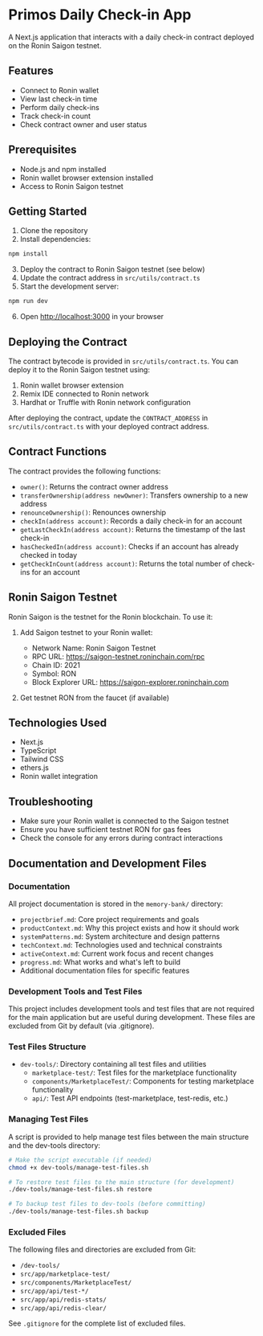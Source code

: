 # Primos Daily Check-in App

A Next.js application that interacts with a daily check-in contract deployed on the Ronin Saigon testnet.

## Features

- Connect to Ronin wallet
- View last check-in time
- Perform daily check-ins
- Track check-in count
- Check contract owner and user status

## Prerequisites

- Node.js and npm installed
- Ronin wallet browser extension installed
- Access to Ronin Saigon testnet

## Getting Started

1. Clone the repository
2. Install dependencies:

```bash
npm install
```

3. Deploy the contract to Ronin Saigon testnet (see below)
4. Update the contract address in `src/utils/contract.ts`
5. Start the development server:

```bash
npm run dev
```

6. Open [http://localhost:3000](http://localhost:3000) in your browser

## Deploying the Contract

The contract bytecode is provided in `src/utils/contract.ts`. You can deploy it to the Ronin Saigon testnet using:

1. Ronin wallet browser extension
2. Remix IDE connected to Ronin network
3. Hardhat or Truffle with Ronin network configuration

After deploying the contract, update the `CONTRACT_ADDRESS` in `src/utils/contract.ts` with your deployed contract address.

## Contract Functions

The contract provides the following functions:

- `owner()`: Returns the contract owner address
- `transferOwnership(address newOwner)`: Transfers ownership to a new address
- `renounceOwnership()`: Renounces ownership
- `checkIn(address account)`: Records a daily check-in for an account
- `getLastCheckIn(address account)`: Returns the timestamp of the last check-in
- `hasCheckedIn(address account)`: Checks if an account has already checked in today
- `getCheckInCount(address account)`: Returns the total number of check-ins for an account

## Ronin Saigon Testnet

Ronin Saigon is the testnet for the Ronin blockchain. To use it:

1. Add Saigon testnet to your Ronin wallet:
   - Network Name: Ronin Saigon Testnet
   - RPC URL: https://saigon-testnet.roninchain.com/rpc
   - Chain ID: 2021
   - Symbol: RON
   - Block Explorer URL: https://saigon-explorer.roninchain.com

2. Get testnet RON from the faucet (if available)

## Technologies Used

- Next.js
- TypeScript
- Tailwind CSS
- ethers.js
- Ronin wallet integration

## Troubleshooting

- Make sure your Ronin wallet is connected to the Saigon testnet
- Ensure you have sufficient testnet RON for gas fees
- Check the console for any errors during contract interactions

## Documentation and Development Files

### Documentation

All project documentation is stored in the `memory-bank/` directory:

- `projectbrief.md`: Core project requirements and goals
- `productContext.md`: Why this project exists and how it should work
- `systemPatterns.md`: System architecture and design patterns
- `techContext.md`: Technologies used and technical constraints
- `activeContext.md`: Current work focus and recent changes
- `progress.md`: What works and what's left to build
- Additional documentation files for specific features

### Development Tools and Test Files

This project includes development tools and test files that are not required for the main application but are useful during development. These files are excluded from Git by default (via .gitignore).

### Test Files Structure

- `dev-tools/`: Directory containing all test files and utilities
  - `marketplace-test/`: Test files for the marketplace functionality
  - `components/MarketplaceTest/`: Components for testing marketplace functionality
  - `api/`: Test API endpoints (test-marketplace, test-redis, etc.)

### Managing Test Files

A script is provided to help manage test files between the main structure and the dev-tools directory:

```bash
# Make the script executable (if needed)
chmod +x dev-tools/manage-test-files.sh

# To restore test files to the main structure (for development)
./dev-tools/manage-test-files.sh restore

# To backup test files to dev-tools (before committing)
./dev-tools/manage-test-files.sh backup
```

### Excluded Files

The following files and directories are excluded from Git:

- `/dev-tools/`
- `src/app/marketplace-test/`
- `src/components/MarketplaceTest/`
- `src/app/api/test-*/`
- `src/app/api/redis-stats/`
- `src/app/api/redis-clear/`

See `.gitignore` for the complete list of excluded files.
